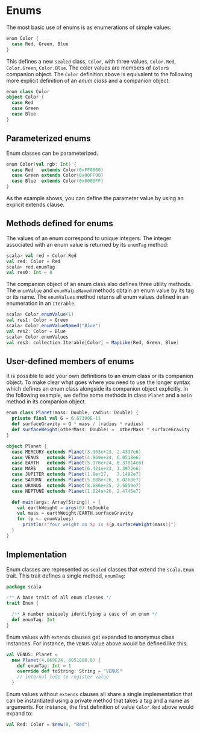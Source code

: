 # Enums

The most basic use of enums is as enumerations of simple values:

```scala
enum Color {
  case Red, Green, Blue
}
```

This defines a new `sealed` class, `Color`, with three values, `Color.Red`,
`Color.Green`, `Color.Blue`.  The color values are members of `Color`s
companion object. The `Color` definition above is equivalent to the
following more explicit definition of an _enum class_ and a companion
object:

```scala
enum class Color
object Color {
  case Red
  case Green
  case Blue
}
```

## Parameterized enums

Enum classes can be parameterized.

```scala
enum Color(val rgb: Int) {
  case Red   extends Color(0xFF0000)
  case Green extends Color(0x00FF00)
  case Blue  extends Color(0x0000FF)
}
```

As the example shows, you can define the parameter value by using an
explicit extends clause.

## Methods defined for enums

The values of an enum correspond to unique integers. The integer
associated with an enum value is returned by its `enumTag` method:

```scala
scala> val red = Color.Red
val red: Color = Red
scala> red.enumTag
val res0: Int = 0
```

The companion object of an enum class also defines three utility methods.
The `enumValue` and `enumValueNamed` methods obtain an enum value
by its tag or its name. The `enumValues` method returns all enum values
defined in an enumeration in an `Iterable`.

```scala
scala> Color.enumValue(1)
val res1: Color = Green
scala> Color.enumValueNamed("Blue")
val res2: Color = Blue
scala> Color.enumValues
val res3: collection.Iterable[Color] = MapLike(Red, Green, Blue)
```

## User-defined members of enums

It is possible to add your own definitions to an enum class or its
companion object.  To make clear what goes where you need to use the
longer syntax which defines an enum class alongside its companion
object explicitly. In the following example, we define some methods in
class `Planet` and a `main` method in its companion object.

```scala
enum class Planet(mass: Double, radius: Double) {
  private final val G = 6.67300E-11
  def surfaceGravity = G * mass / (radius * radius)
  def surfaceWeight(otherMass: Double) =  otherMass * surfaceGravity
}

object Planet {
  case MERCURY extends Planet(3.303e+23, 2.4397e6)
  case VENUS   extends Planet(4.869e+24, 6.0518e6)
  case EARTH   extends Planet(5.976e+24, 6.37814e6)
  case MARS    extends Planet(6.421e+23, 3.3972e6)
  case JUPITER extends Planet(1.9e+27,   7.1492e7)
  case SATURN  extends Planet(5.688e+26, 6.0268e7)
  case URANUS  extends Planet(8.686e+25, 2.5559e7)
  case NEPTUNE extends Planet(1.024e+26, 2.4746e7)

  def main(args: Array[String]) = {
    val earthWeight = args(0).toDouble
    val mass = earthWeight/EARTH.surfaceGravity
    for (p <- enumValues)
      println(s"Your weight on $p is ${p.surfaceWeight(mass)}")
  }
}
```

## Implementation

Enum classes are represented as `sealed` classes that extend the `scala.Enum` trait.
This trait defines a single method, `enumTag`:

```scala
package scala

/** A base trait of all enum classes */
trait Enum {

  /** A number uniquely identifying a case of an enum */
  def enumTag: Int
}
```

Enum values with `extends` clauses get expanded to anonymus class instances.
For instance, the `VENUS` value above would be defined like this:

```scala
val VENUS: Planet =
  new Planet(4.869E24, 6051800.0) {
    def enumTag: Int = 1
    override def toString: String = "VENUS"
    // internal code to register value
  }
```

Enum values without `extends` clauses all share a single implementation
that can be instantiated using a private method that takes a tag and a name as arguments.
For instance, the first
definition of value `Color.Red` above would expand to:

```scala
val Red: Color = $new(0, "Red")
```
